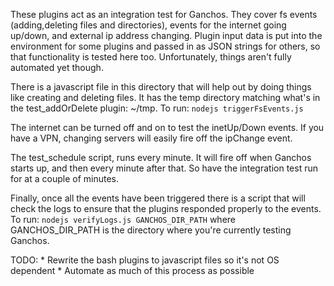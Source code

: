 These plugins act as an integration test for Ganchos. They cover fs events (adding,deleting files and directories), events for the internet going up/down, and external ip address changing. Plugin input data is put into the environment for some plugins and passed in as JSON strings for others, so that functionality is tested here too. Unfortunately, things aren't fully automated yet though. 

There is a javascript file in this directory that will help out by doing things like creating and deleting files. It has the temp directory matching what's in the test_addOrDelete plugin: ~/tmp. To run: `nodejs triggerFsEvents.js`

The internet can be turned off and on to test the inetUp/Down events. If you have a VPN, changing servers will easily fire off the ipChange event. 

The test_schedule script, runs every minute. It will fire off when Ganchos starts up, and then every minute after that. So have the integration test run for at a couple of minutes.

Finally, once all the events have been triggered there is a script that will check the logs to ensure that the plugins responded properly to the events. To run: `nodejs verifyLogs.js GANCHOS_DIR_PATH` where GANCHOS_DIR_PATH is the directory where you're currently testing Ganchos.

TODO: 
	* Rewrite the bash plugins to javascript files so it's not OS dependent
	* Automate as much of this process as possible


